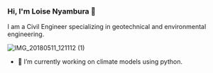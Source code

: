 ### Hi, I'm Loise Nyambura 👋
I am a Civil Engineer specializing in geotechnical and environmental engineering.

![IMG_20180511_121112 (1)](https://user-images.githubusercontent.com/96653220/149928454-543027f1-5d93-401e-ba60-cced5332ea16.jpg)


- 🔭 I’m currently working on climate models using python.
<!--
**loisendiritu/loisendiritu** is a ✨ _special_ ✨ repository because its `README.md` (this file) appears on your GitHub profile.

Here are some ideas to get you started:

- 🔭 I’m currently working on climate models using python.
- 🌱 I’m currently learning ...
- 👯 I’m looking to collaborate on ...
- 🤔 I’m looking for help with ...
- 💬 Ask me about ...
- 📫 How to reach me: ...
- 😄 Pronouns: ...
- ⚡ Fun fact: ...
-->
